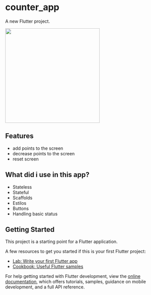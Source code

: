 # counter_app

A new Flutter project.

<img src="https://user-images.githubusercontent.com/51382458/207148210-afbf9cf8-f3ba-443b-b1d8-471b1fecc05d.jpg" width="300" />
   
## Features

- add points to the screen
- decrease points to the screen
- reset screen
 
## What did i use in this app?
  
- Stateless
- Stateful
- Scaffolds
- Estilos
- Buttons
- Handling basic status

## Getting Started

This project is a starting point for a Flutter application.

A few resources to get you started if this is your first Flutter project:

- [Lab: Write your first Flutter app](https://docs.flutter.dev/get-started/codelab)
- [Cookbook: Useful Flutter samples](https://docs.flutter.dev/cookbook)

For help getting started with Flutter development, view the
[online documentation](https://docs.flutter.dev/), which offers tutorials,
samples, guidance on mobile development, and a full API reference.

